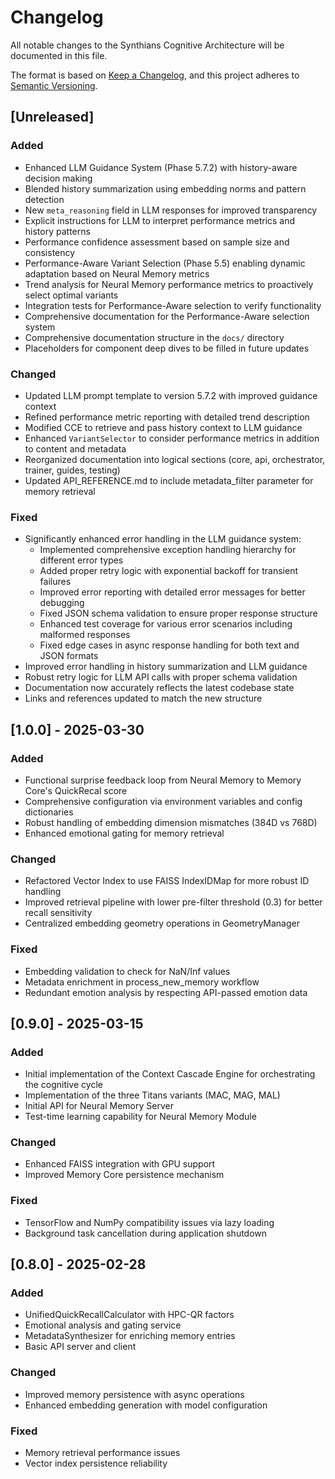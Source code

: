 # Changelog

All notable changes to the Synthians Cognitive Architecture will be documented in this file.

The format is based on [Keep a Changelog](https://keepachangelog.com/en/1.0.0/),
and this project adheres to [Semantic Versioning](https://semver.org/spec/v2.0.0.html).

## [Unreleased]

### Added
- Enhanced LLM Guidance System (Phase 5.7.2) with history-aware decision making
- Blended history summarization using embedding norms and pattern detection
- New `meta_reasoning` field in LLM responses for improved transparency
- Explicit instructions for LLM to interpret performance metrics and history patterns
- Performance confidence assessment based on sample size and consistency
- Performance-Aware Variant Selection (Phase 5.5) enabling dynamic adaptation based on Neural Memory metrics
- Trend analysis for Neural Memory performance metrics to proactively select optimal variants
- Integration tests for Performance-Aware selection to verify functionality
- Comprehensive documentation for the Performance-Aware selection system
- Comprehensive documentation structure in the `docs/` directory
- Placeholders for component deep dives to be filled in future updates

### Changed
- Updated LLM prompt template to version 5.7.2 with improved guidance context
- Refined performance metric reporting with detailed trend description
- Modified CCE to retrieve and pass history context to LLM guidance
- Enhanced `VariantSelector` to consider performance metrics in addition to content and metadata
- Reorganized documentation into logical sections (core, api, orchestrator, trainer, guides, testing)
- Updated API_REFERENCE.md to include metadata_filter parameter for memory retrieval

### Fixed
- Significantly enhanced error handling in the LLM guidance system:
  - Implemented comprehensive exception handling hierarchy for different error types
  - Added proper retry logic with exponential backoff for transient failures
  - Improved error reporting with detailed error messages for better debugging
  - Fixed JSON schema validation to ensure proper response structure
  - Enhanced test coverage for various error scenarios including malformed responses
  - Fixed edge cases in async response handling for both text and JSON formats
- Improved error handling in history summarization and LLM guidance
- Robust retry logic for LLM API calls with proper schema validation
- Documentation now accurately reflects the latest codebase state
- Links and references updated to match the new structure

## [1.0.0] - 2025-03-30

### Added
- Functional surprise feedback loop from Neural Memory to Memory Core's QuickRecal score
- Comprehensive configuration via environment variables and config dictionaries
- Robust handling of embedding dimension mismatches (384D vs 768D)
- Enhanced emotional gating for memory retrieval

### Changed
- Refactored Vector Index to use FAISS IndexIDMap for more robust ID handling
- Improved retrieval pipeline with lower pre-filter threshold (0.3) for better recall sensitivity
- Centralized embedding geometry operations in GeometryManager

### Fixed
- Embedding validation to check for NaN/Inf values
- Metadata enrichment in process_new_memory workflow
- Redundant emotion analysis by respecting API-passed emotion data

## [0.9.0] - 2025-03-15

### Added
- Initial implementation of the Context Cascade Engine for orchestrating the cognitive cycle
- Implementation of the three Titans variants (MAC, MAG, MAL)
- Initial API for Neural Memory Server
- Test-time learning capability for Neural Memory Module

### Changed
- Enhanced FAISS integration with GPU support
- Improved Memory Core persistence mechanism

### Fixed
- TensorFlow and NumPy compatibility issues via lazy loading
- Background task cancellation during application shutdown

## [0.8.0] - 2025-02-28

### Added
- UnifiedQuickRecallCalculator with HPC-QR factors
- Emotional analysis and gating service
- MetadataSynthesizer for enriching memory entries
- Basic API server and client

### Changed
- Improved memory persistence with async operations
- Enhanced embedding generation with model configuration

### Fixed
- Memory retrieval performance issues
- Vector index persistence reliability

